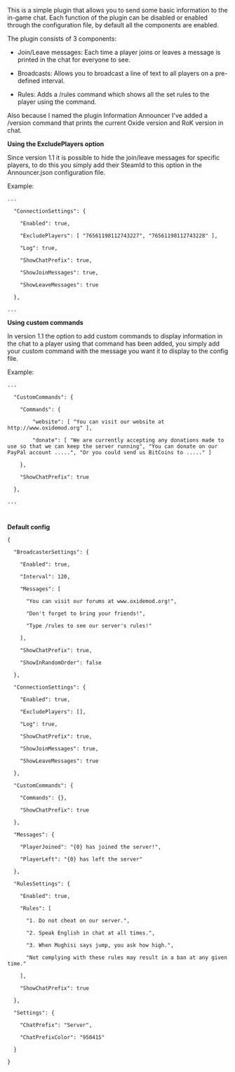 This is a simple plugin that allows you to send some basic information to the in-game chat. Each function of the plugin can be disabled or enabled through the configuration file, by default all the components are enabled.


The plugin consists of 3 components:

- Join/Leave messages: Each time a player joins or leaves a message is printed in the chat for everyone to see.

- Broadcasts: Allows you to broadcast a line of text to all players on a pre-defined interval.

- Rules: Adds a /rules command which shows all the set rules to the player using the command.


Also because I named the plugin Information Announcer I've added a /version command that prints the current Oxide version and RoK version in chat.

**Using the ExcludePlayers option**

Since version 1.1 it is possible to hide the join/leave messages for specific players, to do this you simply add their SteamId to this option in the Announcer.json configuration file.

Example:

````
...

  "ConnectionSettings": {

    "Enabled": true,

    "ExcludePlayers": [ "76561198112743227", "76561198112743228" ],

    "Log": true,

    "ShowChatPrefix": true,

    "ShowJoinMessages": true,

    "ShowLeaveMessages": true

  },

...
````


**Using custom commands**

In version 1.1 the option to add custom commands to display information in the chat to a player using that command has been added, you simply add your custom command with the message you want it to display to the config file.

Example:

````
...

  "CustomCommands": {

    "Commands": {

        "website": [ "You can visit our website at http://www.oxidemod.org" ],

        "donate": [ "We are currently accepting any donations made to use so that we can keep the server running", "You can donate on our PayPal account .....", "Or you could send us BitCoins to ....." ]

    },

    "ShowChatPrefix": true

  },

...

 
````


**Default config**

````
{

  "BroadcasterSettings": {

    "Enabled": true,

    "Interval": 120,

    "Messages": [

      "You can visit our forums at www.oxidemod.org!",

      "Don't forget to bring your friends!",

      "Type /rules to see our server's rules!"

    ],

    "ShowChatPrefix": true,

    "ShowInRandomOrder": false

  },

  "ConnectionSettings": {

    "Enabled": true,

    "ExcludePlayers": [],

    "Log": true,

    "ShowChatPrefix": true,

    "ShowJoinMessages": true,

    "ShowLeaveMessages": true

  },

  "CustomCommands": {

    "Commands": {},

    "ShowChatPrefix": true

  },

  "Messages": {

    "PlayerJoined": "{0} has joined the server!",

    "PlayerLeft": "{0} has left the server"

  },

  "RulesSettings": {

    "Enabled": true,

    "Rules": [

      "1. Do not cheat on our server.",

      "2. Speak English in chat at all times.",

      "3. When Mughisi says jump, you ask how high.",

      "Not complying with these rules may result in a ban at any given time."

    ],

    "ShowChatPrefix": true

  },

  "Settings": {

    "ChatPrefix": "Server",

    "ChatPrefixColor": "950415"

  }

}
````